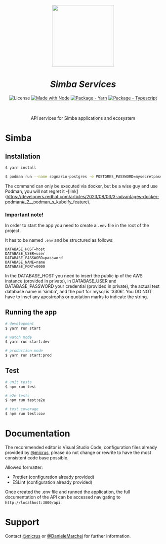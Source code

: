<div id="top"></div>
<div align="center">
  
<img src="https://static.wixstatic.com/media/7e0284_83694422371d44d5ab491586d3ec283f~mv2.png/v1/crop/x_0,y_0,w_347,h_425/fill/w_242,h_299,al_c,q_85,usm_0.66_1.00_0.01,enc_auto/logo-simba-01.png" height="200">
  
# _Simba Services_

![License](https://img.shields.io/apm/l/vim-mode)
[![Made with Node](https://img.shields.io/badge/dynamic/json?label=node&query=%24.engines%5B%22node%22%5D&url=https%3A%2F%2Fraw.githubusercontent.com%2FMichaelCurrin%2Fbadge-generator%2Fmaster%2Fpackage.json)](https://nodejs.org "Go to Node.js homepage")
[![Package - Yarn](https://img.shields.io/badge/yarn->=1-blue?logo=yarn&logoColor=white)](https://classic.yarnpkg.com "Go to Yarn classic homepage")
[![Package - Typescript](https://img.shields.io/github/package-json/dependency-version/MichaelCurrin/badge-generator/dev/typescript?logo=typescript&logoColor=white)](https://www.npmjs.com/package/typescript "Go to TypeScript on NPM")

<br><br>
API services for Simba applications and ecosystem

</div>

# Simba

## Installation

```bash
$ yarn install
```

```bash
$ podman run --name sognario-postgres -e POSTGRES_PASSWORD=mysecretpassword -p 5432:5432 -d postgres
```

The command can only be executed via docker, but be a wise guy and use Podman, you will not regret it -[link] (https://developers.redhat.com/articles/2023/08/03/3-advantages-docker-podman#_2__podman_s_kubeify_feature).

### Important note!

In order to start the app you need to create a `.env` file in the root of the project.

It has to be named `.env` and be structured as follows:

```
DATABASE_HOST=host
DATABASE_USER=user
DATABASE_PASSWORD=password
DATABASE_NAME=name
DATABASE_PORT=0000
```

In the DATABASE_HOST you need to insert the public ip of the AWS instance (provided in private), in DATABASE_USER and DATABASE_PASSWORD your credential (provided in private), the actual test database name in 'simba', and the port for mysql is '3306'. You DO NOT have to inset any apostrophs or quotation marks to indicate the string.

## Running the app

```bash
# development
$ yarn run start

# watch mode
$ yarn run start:dev

# production mode
$ yarn run start:prod
```

## Test

```bash
# unit tests
$ npm run test

# e2e tests
$ npm run test:e2e

# test coverage
$ npm run test:cov
```

# Documentation

The recommended editor is Visual Studio Code, configuration files already provided by [@micrus](https://github.com/micrus), please do not change or rewrite to have the most consistent code base possible.

Allowed formatter:

- Prettier (configuration already provided)
- ESLint (configuration already provided)

Once created the .env file and runned the application, the full documentation of the API can be accessed navigating to `http://localhost:3000/api`.

# Support

Contact [@micrus](https://github.com/micrus) or [@DanieleMarchei](https://github.com/DanieleMarchei) for further information.
